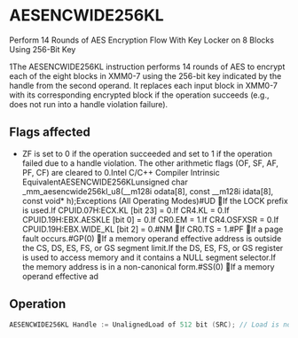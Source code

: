 # AESENCWIDE256KL

Perform 14 Rounds of AES Encryption Flow With Key Locker on 8 Blocks Using 256-Bit Key

1The AESENCWIDE256KL instruction performs 14 rounds of AES to encrypt each of the eight blocks in XMM0-7 using the 256-bit key indicated by the handle from the second operand.
It replaces each input block in XMM0-7 with its corresponding encrypted block if the operation succeeds (e.g., does not run into a handle violation failure).

## Flags affected

- ZF is set to 0 if the operation succeeded and set to 1 if the operation failed due to a handle violation. The other arithmetic flags (OF, SF, AF, PF, CF) are cleared to 0.Intel C/C++ Compiler Intrinsic EquivalentAESENCWIDE256KLunsigned char _mm_aesencwide256kl_u8(__m128i odata[8], const __m128i idata[8], const void* h);Exceptions (All Operating Modes)#UD If the LOCK prefix is used.If CPUID.07H:ECX.KL [bit 23] = 0.If CR4.KL = 0.If CPUID.19H:EBX.AESKLE [bit 0] = 0.If CR0.EM = 1.If CR4.OSFXSR = 0.If CPUID.19H:EBX.WIDE_KL [bit 2] = 0.#NM If CR0.TS = 1.#PF If a page fault occurs.#GP(0) If a memory operand effective address is outside the CS, DS, ES, FS, or GS segment limit.If the DS, ES, FS, or GS register is used to access memory and it contains a NULL segment selector.If the memory address is in a non-canonical form.#SS(0) If a memory operand effective ad

## Operation

```C
AESENCWIDE256KL Handle := UnalignedLoad of 512 bit (SRC); // Load is not guaranteed to be atomic.Illegal Handle = (HandleReservedBitSet (Handle) ||(Handle[0] AND (CPL > 0)) ||Handle [1] ||HandleKeyType (Handle) != HANDLE_KEY_TYPE_AES256);IF (Illegal Handle) THEN RFLAGS.ZF := 1;ELSE (UnwrappedKey, Authentic) := UnwrapKeyAndAuthenticate512 (Handle[511:0], IWKey);IF (Authentic == 0) THEN RFLAGS.ZF := 1;ELSE XMM0 := AES256Encrypt (XMM0, UnwrappedKey) ;XMM1 := AES256Encrypt (XMM1, UnwrappedKey) ;XMM2 := AES256Encrypt (XMM2, UnwrappedKey) ;XMM3 := AES256Encrypt (XMM3, UnwrappedKey) ;XMM4 := AES256Encrypt (XMM4, UnwrappedKey) ;XMM5 := AES256Encrypt (XMM5, UnwrappedKey) ;XMM6 := AES256Encrypt (XMM6, UnwrappedKey) ;XMM7 := AES256Encrypt (XMM7, UnwrappedKey) ;RFLAGS.ZF := 0;FI;FI;RFLAGS.OF, SF, AF, PF, CF := 0;
```
